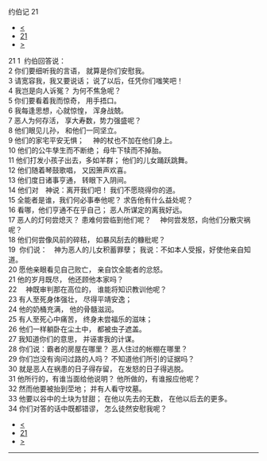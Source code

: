 ﻿





 约伯记 21




* [<](bible/JOB20.md)
* [21](bible/JOB.md)
* [>](bible/JOB22.md)



 
21 
1  约伯回答说：  
2 你们要细听我的言语， 就算是你们安慰我。  
3 请宽容我，我又要说话； 说了以后，任凭你们嗤笑吧！  
4 我岂是向人诉冤？ 为何不焦急呢？  
5 你们要看着我而惊奇， 用手捂口。  
6 我每逢思想，心就惊惶， 浑身战兢。  
7 恶人为何存活， 享大寿数，势力强盛呢？  
8 他们眼见儿孙， 和他们一同坚立。  
9 他们的家宅平安无惧； 　神的杖也不加在他们身上。  
10 他们的公牛孳生而不断绝； 母牛下犊而不掉胎。  
11 他们打发小孩子出去，多如羊群； 他们的儿女踊跃跳舞。  
12 他们随着琴鼓歌唱， 又因箫声欢喜。  
13 他们度日诸事亨通， 转眼下入阴间。  
14 他们对　神说：离开我们吧！ 我们不愿晓得你的道。  
15 全能者是谁，我们何必事奉他呢？ 求告他有什么益处呢？  
16 看哪，他们亨通不在乎自己； 恶人所谋定的离我好远。     
17 恶人的灯何尝熄灭？ 患难何尝临到他们呢？ 　神何尝发怒，向他们分散灾祸呢？  
18 他们何尝像风前的碎秸， 如暴风刮去的糠秕呢？  
19  你们说：　神为恶人的儿女积蓄罪孽； 我说：不如本人受报，好使他亲自知道。  
20 愿他亲眼看见自己败亡， 亲自饮全能者的忿怒。  
21 他的岁月既尽， 他还顾他本家吗？  
22 　神既审判那在高位的， 谁能将知识教训他呢？  
23 有人至死身体强壮， 尽得平靖安逸；  
24 他的奶桶充满， 他的骨髓滋润。  
25 有人至死心中痛苦， 终身未尝福乐的滋味；  
26 他们一样躺卧在尘土中， 都被虫子遮盖。     
27 我知道你们的意思， 并诬害我的计谋。  
28 你们说：霸者的房屋在哪里？ 恶人住过的帐棚在哪里？  
29 你们岂没有询问过路的人吗？ 不知道他们所引的证据吗？  
30 就是恶人在祸患的日子得存留， 在发怒的日子得逃脱。  
31 他所行的，有谁当面给他说明？ 他所做的，有谁报应他呢？  
32 然而他要被抬到茔地； 并有人看守坟墓。  
33 他要以谷中的土块为甘甜； 在他以先去的无数， 在他以后去的更多。  
34 你们对答的话中既都错谬， 怎么徒然安慰我呢？ 
* [<](bible/JOB20.md)
* [21](bible/JOB.md)
* [>](bible/JOB22.md)





---









